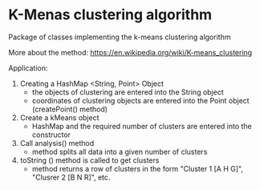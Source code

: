 # K-Menas clustering algorithm
Package of classes implementing the k-means clustering algorithm

More about the method: https://en.wikipedia.org/wiki/K-means_clustering

Application:
1. Creating a HashMap <String, Point> Object
	* the objects of clustering are entered into the String object
	* coordinates of clustering objects are entered into the Point object (createPoint() method)
2. Create a kMeans object
	* HashMap and the required number of clusters are entered into the constructor
3. Call analysis() method
	* method splits all data into a given number of clusters
4. toString () method is called to get clusters
	* method returns a row of clusters in the form "Cluster 1 [A H G]", "Clusrer 2 [B N R]", etc.
